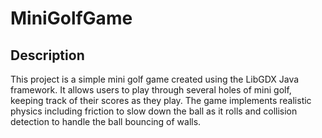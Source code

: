 # MiniGolfGame
## Description
This project is a simple mini golf game created using the LibGDX Java framework. It allows users to play through several holes of mini golf, keeping track of their scores as they play. The game implements realistic physics including friction to slow down the ball as it rolls and collision detection to handle the ball bouncing of walls.
